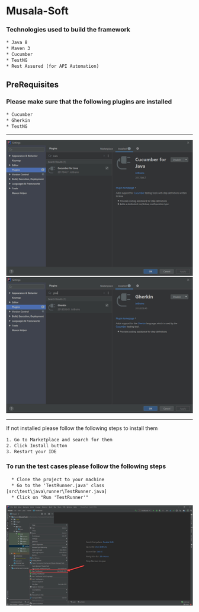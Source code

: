# Musala-Soft

### Technologies used to build the framework
    * Java 8
    * Maven 3
    * Cucumber
    * TestNG
    * Rest Assured (for API Automation)

## PreRequisites
### Please make sure that the following plugins are installed
    * Cucumber    
    * Gherkin
    * TestNG
    
***
![Cucumber is installed](https://github.com/mohammed-a-ali/Musala-Soft/blob/main/Images/InstallCucumberForJava.jpg)
![Gherkin is installed](https://github.com/mohammed-a-ali/Musala-Soft/blob/main/Images/InstallGherkin.jpg)
***

If not installed please follow the following steps to install them

    1. Go to Marketplace and search for them
    2. Click Install button
    3. Restart your IDE
    
### To run the test cases please follow the following steps
      * Clone the project to your machine
      * Go to the 'TestRunner.java' class [src\test\java\runner\TestRunner.java]
      * Click on "Run 'TestRunner'"
      
![Run_TestCases](https://github.com/mohammed-a-ali/Musala-Soft/blob/main/Images/RunProject.jpg)
